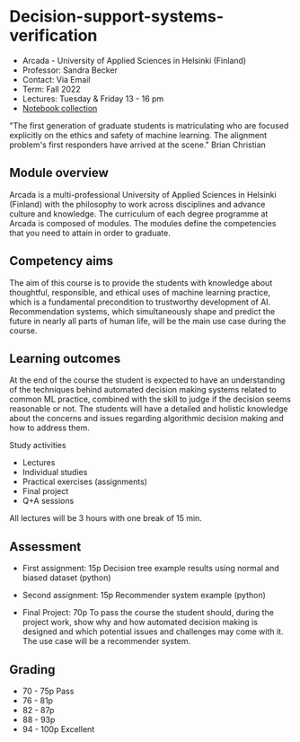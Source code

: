 # Decision-support-systems-verification

- Arcada - University of Applied Sciences in Helsinki (Finland)
- Professor: Sandra Becker
- Contact: Via Email
- Term: Fall 2022
- Lectures: Tuesday & Friday 13 - 16 pm
- [Notebook collection](https://observablehq.com/collection/@sandraviz/ai-ethics)

"The first generation of graduate students is matriculating who are focused explicitly on the ethics and safety of machine learning. The alignment problem's first responders have arrived at the scene."
Brian Christian

## Module overview
Arcada is a multi-professional University of Applied Sciences in Helsinki (Finland) with the philosophy to work across disciplines and advance culture and knowledge. The curriculum of each degree programme at Arcada is composed of modules. The modules define the competencies that you need to attain in order to graduate.

## Competency aims
The aim of this course is to provide the students with knowledge about thoughtful, responsible, and ethical uses of machine learning practice, which is a fundamental precondition to trustworthy development of AI. Recommendation systems, which simultaneously shape and predict the future in nearly all parts of human life, will be the main use case during the course.

## Learning outcomes
At the end of the course the student is expected to have an understanding of the techniques behind automated decision making systems related to common ML practice, combined with the skill to judge if the decision seems reasonable or not. The students will have a detailed and holistic knowledge about the concerns and issues regarding algorithmic decision making and how to address them.

Study activities
- Lectures
- Individual studies
- Practical exercises (assignments)
- Final project
- Q+A sessions

All lectures will be 3 hours with one break of 15 min.

## Assessment

- First assignment: 15p
Decision tree example results using normal and biased dataset (python)

- Second assignment: 15p
Recommender system example (python)

- Final Project: 70p
To pass the course the student should, during the project work, show why and how automated decision making is designed and which potential issues and challenges may come with it. The use case will be a recommender system.

## Grading
- 70 - 75p Pass
- 76 - 81p
- 82 - 87p
- 88 - 93p
- 94 - 100p Excellent

